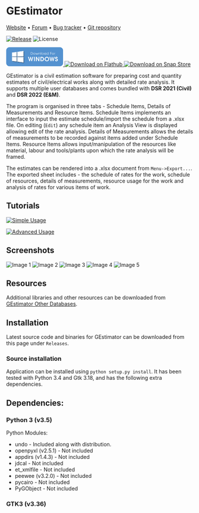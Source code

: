 # GEstimator

[Website](https://manuvarkey.github.io/GEstimator) • 
[Forum](https://github.com/manuvarkey/GEstimator/discussions/) •
[Bug tracker](https://github.com/manuvarkey/GEstimator/issues) •
[Git repository](https://github.com/manuvarkey/GEstimator)

[![Release](https://img.shields.io/github/release/manuvarkey/GEstimator.svg)](https://github.com/manuvarkey/GEstimator/releases/latest)
![License](https://img.shields.io/github/license/manuvarkey/GEstimator)


<a href="https://github.com/manuvarkey/GEstimator/releases/latest"><img height="51" alt="Download for Windows" src="https://raw.githubusercontent.com/manuvarkey/GElectrical/master/source/artwork/windows_badge.svg"/> </a>
<a href="https://beta.flathub.org/apps/com.kavilgroup.gestimator"><img height="51" alt="Download on Flathub" src="https://flathub.org/assets/badges/flathub-badge-en.svg"/> </a>
<a href="https://snapcraft.io/gestimator"><img height="51" alt="Download on Snap Store" src="https://snapcraft.io/static/images/badges/en/snap-store-black.svg"/> </a> 

GEstimator is a civil estimation software for preparing cost and quantity estimates of civil/electrical works along with detailed rate analysis. It supports multiple user databases and comes bundled with **DSR 2021 (Civil)** and **DSR 2022 (E&M)**.

The program is organised in three tabs - Schedule Items, Details of Measurements and Resource Items. Schedule Items implements an interface to input the estimate schedule/import the schedule from a .xlsx file. On editing (`Edit`) any schedule item an Analysis View is displayed allowing edit of the rate analysis. Details of Measurements allows the details of measurements to be recorded against items added under Schedule Items. Resource Items allows input/manipulation of the resources like material, labour and tools/plants upon which the rate analysis will be framed.

The estimates can be rendered into a .xlsx document from `Menu->Export...`. The exported sheet includes - the schedule of rates for the work, schedule of resources, details of measurements, resource usage for the work and analysis of rates for various items of work.


## Tutorials

[![Simple Usage](https://raw.githubusercontent.com/manuvarkey/GEstimator/master/screenshots/screenshot1.png)](https://youtu.be/B3ycfivex-E)

[![Advanced Usage](https://raw.githubusercontent.com/manuvarkey/GEstimator/master/screenshots/screenshot2.png)](https://youtu.be/lo3-QIPtyI8)

## Screenshots

![Image 1](https://raw.githubusercontent.com/manuvarkey/GEstimator/master/screenshots/schedule.png)
![Image 2](https://raw.githubusercontent.com/manuvarkey/GEstimator/master/screenshots/resource.png)
![Image 3](https://raw.githubusercontent.com/manuvarkey/GEstimator/master/screenshots/analysis.png)
![Image 4](https://raw.githubusercontent.com/manuvarkey/GEstimator/master/screenshots/addlibrary.png)
![Image 5](https://raw.githubusercontent.com/manuvarkey/GEstimator/master/screenshots/measurements.png)

## Resources
Additional libraries and other resources can be downloaded from [GEstimator Other Databases](https://github.com/manuvarkey/GEstimator/tree/master/Other%20databases).

## Installation

Latest source code and binaries for GEstimator can be downloaded from this page under `Releases`.

### Source installation

Application can be installed using `python setup.py install`. It has been tested with Python 3.4 and Gtk 3.18, and has the following extra dependencies.

## Dependencies:

### Python 3 (v3.5)

Python Modules:

* undo - Included along with distribution.
* openpyxl (v2.5.1) - Not included
* appdirs (v1.4.3) - Not included
* jdcal - Not included
* et_xmlfile - Not included
* peewee (v3.2.0) - Not included
* pycairo - Not included
* PyGObject - Not included

### GTK3  (v3.36)
